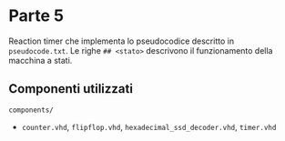 # Parte 5

Reaction timer che implementa lo pseudocodice descritto in `pseudocode.txt`.
Le righe `## <stato>` descrivono il funzionamento della macchina a stati.

## Componenti utilizzati
`components/`
- `counter.vhd`, `flipflop.vhd`, `hexadecimal_ssd_decoder.vhd`, `timer.vhd`